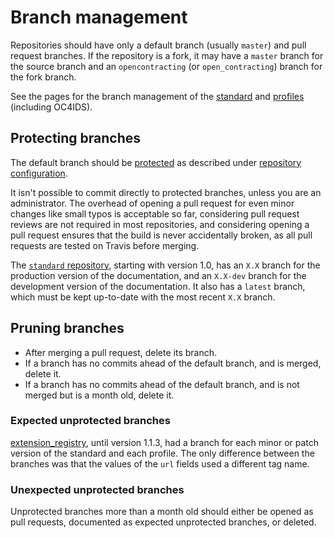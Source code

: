 # Branch management

Repositories should have only a default branch (usually `master`) and pull request branches. If the repository is a fork, it may have a `master` branch for the source branch and an `opencontracting` (or `open_contracting`) branch for the fork branch.

See the pages for the branch management of the [standard](../../standard/technical/repository) and [profiles](../../profiles/technical/repository) (including OC4IDS).

## Protecting branches

The default branch should be [protected](https://help.github.com/articles/about-protected-branches/) as described under [repository configuration](repository_configuration).

It isn't possible to commit directly to protected branches, unless you are an administrator. The overhead of opening a pull request for even minor changes like small typos is acceptable so far, considering pull request reviews are not required in most repositories, and considering opening a pull request ensures that the build is never accidentally broken, as all pull requests are tested on Travis before merging.

The [`standard` repository](https://github.com/open-contracting/standard), starting with version 1.0, has an `X.X` branch for the production version of the documentation, and an `X.X-dev` branch for the development version of the documentation. It also has a `latest` branch, which must be kept up-to-date with the most recent `X.X` branch.

## Pruning branches

* After merging a pull request, delete its branch.
* If a branch has no commits ahead of the default branch, and is merged, delete it.
* If a branch has no commits ahead of the default branch, and is not merged but is a month old, delete it.

### Expected unprotected branches

[extension_registry](https://github.com/open-contracting/extension_registry), until version 1.1.3, had a branch for each minor or patch version of the standard and each profile. The only difference between the branches was that the values of the `url` fields used a different tag name.

### Unexpected unprotected branches

Unprotected branches more than a month old should either be opened as pull requests, documented as expected unprotected branches, or deleted.

